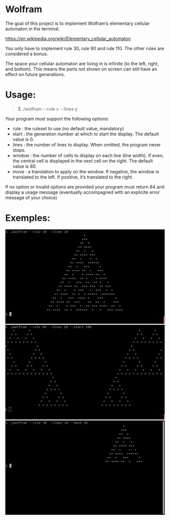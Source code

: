 # Wolfram

The goal of this project is to implement Wolfram’s elementary cellular automaton in the terminal.

https://en.wikipedia.org/wiki/Elementary_cellular_automaton

You only have to implement rule 30, rule 90 and rule 110. The other rules are considered a bonus.

The space your cellular automaton are living in is infinite (to the left, right, and bottom).
This means the parts not shown on screen can still have an effect on future generations.

# Usage:

> $ ./wolfram --rule x --lines y

Your program must support the following options:

- rule : the ruleset to use (no default value, mandatory)
- start : the generation number at which to start the display. The default value is 0.
- lines : the number of lines to display. When omitted, the program never stops.
- window : the number of cells to display on each line (line width). If even, the central cell is displayed in the next cell on the right. The default value is 80.
- move : a translation to apply on the window. If negative, the window is translated to the left. If positive, it’s translated to the right.

If no option or invalid options are provided your program must return 84 and display a usage message (eventually accompagned with an explicite error message of your choice)

# Exemples:

![Exemple:](Source/Exemple.png)
![Exemple:](Source/Exemple2.png)
![Exemple:](Source/Exemple3.png)